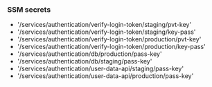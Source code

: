 ### SSM secrets

- '/services/authentication/verify-login-token/staging/pvt-key'
- '/services/authentication/verify-login-token/staging/key-pass'
- '/services/authentication/verify-login-token/production/pvt-key'
- '/services/authentication/verify-login-token/production/key-pass'
- '/services/authentication/db/production/pass-key'
- '/services/authentication/db/staging/pass-key'
- '/services/authentication/user-data-api/staging/pass-key'
- '/services/authentication/user-data-api/production/pass-key'
